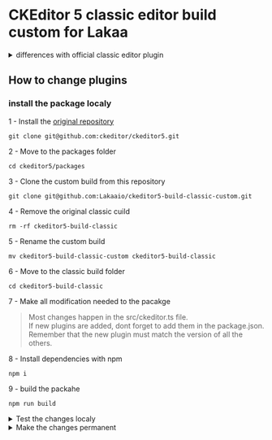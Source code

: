 # CKEditor 5 classic editor build custom for Lakaa

<details>
 <summary> differences with official classic editor plugin</summary>
	
### Plugins added:
+ Highlight
+ Underline
+ SimpleUploadAdapter
+ ImageResize

### Plugins Removed:
- UploadAdapter
- Autoformat
- CloudServices
- BlockQuote
- CKBox
- CKFinder
- CloudServices
- EasyImage
- ImageCaption
- Indent
- MediaEmbed
- PasteFromOffice
- PictureEditing
- TableToolbar
- TextTransformation
</details>


## How to change plugins 

### install the package localy

1 - Install the [original repository](https://github.com/ckeditor/ckeditor5)  

`git clone git@github.com:ckeditor/ckeditor5.git`

2 - Move to the packages folder  

`cd ckeditor5/packages`

3 - Clone the custom build from this repository  

`git clone git@github.com:Lakaaio/ckeditor5-build-classic-custom.git`

4 - Remove the original classic cuild  

`rm -rf ckeditor5-build-classic`

5 - Rename the custom build  

`mv ckeditor5-build-classic-custom ckeditor5-build-classic`

6 - Move to the classic build folder  

`cd ckeditor5-build-classic`

7 - Make all modification needed to the pacakge
>Most changes happen in the src/ckeditor.ts file.  
>If new plugins are added, dont forget to add them in the package.json.  
>Remember that the new plugin must match the version of all the others.  

8 - Install dependencies with npm

`npm i`

9 - build the packahe

`npm run build`

<details>
 <summary>Test the changes localy</summary>

1 - Move to the frontend of the main project 

2 - Disable the linter in `quasar.conf.js`
	
```
[...]
eslint: {
	// fix: true,
	// include = [],
	// exclude = [],
	// rawOptions = {},
	warnings: false,
	errors: false,
},
[...]
```

3 - Modify the import of the plugin in `Editor.vue`  

~~import ClassicEditor from '@lakaaio/ckeditor5-build-classic';~~  
`import '@lakaaio/ckeditor5-build-classic';`
	
4 - Remove the dependecy from git in `package.json`  

~~"@lakaaio/ckeditor5-build-classic": "github:Lakaaio/ckeditor5-build-classic-custom",~~

5 - import the local package  
	
`npm i <path to package>/packages/ckeditor5-build-classic`  
> this should this line in package.json  
> "@lakaaio/ckeditor5-build-classic": "file:<path>ckeditor5-build-classic",

6 - Install dependencies with npm  

`npm i`

7 - Test
> You may want to modify Editor.vue to implement the features of the new plugins

8 - Undo steps 2, 3, 4
</details>
		
<details>
 <summary>Make the changes permanent</summary>

1 - Make sure that the changes are working localy
	
2 - Add, commit and push to github

3 - List any changes to the plugin list on top of the readme

</details>
